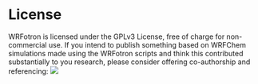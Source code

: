 # License

WRFotron is licensed under the GPLv3 License, free of charge for non-commercial use. If you intend to publish something based on WRFChem simulations made using the WRFotron scripts and think this contributed substantially to you research, please consider offering co-authorship and referencing: [<img src ="https://zenodo.org/badge/234609545.svg">](https://zenodo.org/badge/latestdoi/234609545)
